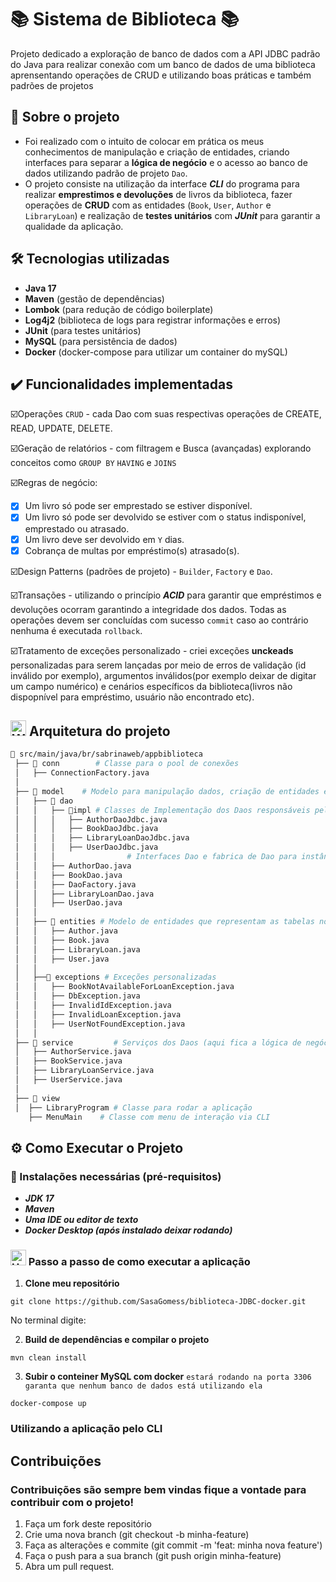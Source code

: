 # 📚 Sistema de Biblioteca 📚
Projeto dedicado a exploração de banco de dados com a API JDBC padrão do Java para realizar conexão com um banco de dados de uma biblioteca aprensentando operações de CRUD e utilizando boas práticas e também padrões de projetos

## 🌱 Sobre o projeto

- Foi realizado com o intuito de colocar em prática os meus conhecimentos de manipulação e criação de entidades, criando interfaces para separar a **lógica de negócio** e o acesso ao banco de dados utilizando padrão de projeto ``Dao``.
- O projeto consiste na utilização da interface ***CLI*** do programa para realizar **emprestimos e devoluções** de livros da biblioteca, fazer operações de **CRUD** com as entidades (`Book`, `User`, `Author` e `LibraryLoan`) e realização de **testes unitários** com ***JUnit*** para garantir a qualidade da aplicação. 

## 🛠️ Tecnologias utilizadas 

- **Java 17**
- **Maven** (gestão de dependências)
- **Lombok** (para redução de código boilerplate)
- **Log4j2** (biblioteca de logs para registrar informações e erros)
- **JUnit** (para testes unitários)
- **MySQL** (para persistência de dados)
- **Docker** (docker-compose para utilizar um container do mySQL)

## ✔️ Funcionalidades implementadas 

☑️Operações `CRUD` - cada Dao com suas respectivas operações de CREATE, READ, UPDATE, DELETE.

☑️Geração de relatórios - com filtragem e Busca (avançadas) explorando conceitos como `GROUP BY` `HAVING` e `JOINS`

☑️Regras de negócio:
- [x]  Um livro só pode ser emprestado se estiver disponível.
- [x]  Um livro só pode ser devolvido se estiver com o status indisponível, emprestado ou atrasado.  
- [x]  Um livro deve ser devolvido em `Y` dias.
- [x]  Cobrança de multas por empréstimo(s) atrasado(s).
      
☑️Design Patterns (padrões de projeto) - `Builder`, `Factory` e `Dao`.

☑️Transações - utilizando o princípio ***ACID*** para garantir que empréstimos e devoluções ocorram garantindo a integridade dos dados. Todas as operações devem ser concluídas com sucesso `commit` caso ao contrário nenhuma é executada `rollback`.

☑️Tratamento de exceções personalizado - criei exceções **unckeads** personalizadas para serem lançadas por meio de erros de validação (id inválido por exemplo), argumentos inválidos(por exemplo deixar de digitar um campo numérico) e cenários específicos da biblioteca(livros não dispopnível para empréstimo, usuário não encontrado etc).   

## <img src="https://raw.githubusercontent.com/Tarikul-Islam-Anik/Animated-Fluent-Emojis/master/Emojis/Travel%20and%20places/World%20Map.png" alt="World Map" width="25" height="25" /> Arquitetura do projeto

```sh
📂 src/main/java/br/sabrinaweb/appbiblioteca
 ├── 📂 conn        # Classe para o pool de conexões
 │   ├── ConnectionFactory.java
 │   
 ├── 📂 model    # Modelo para manipulação dados, criação de entidades e exceções
 │   ├── 📂 dao
 │   │   ├── 📂impl # Classes de Implementação dos Daos responsáveis pela persistência dos dados
 │   │   │   ├── AuthorDaoJdbc.java
 │   │   │   ├── BookDaoJdbc.java
 │   │   │   ├── LibraryLoanDaoJdbc.java
 │   │   │   ├── UserDaoJdbc.java
 │   │   │                # Interfaces Dao e fabrica de Dao para instânciar a implementação concreta
 │   │   ├── AuthorDao.java 
 │   │   ├── BookDao.java
 │   │   ├── DaoFactory.java
 │   │   ├── LibraryLoanDao.java
 │   │   ├── UserDao.java
 │   │
 │   ├── 📂 entities # Modelo de entidades que representam as tabelas no banco de dados
 │   │   ├── Author.java
 │   │   ├── Book.java
 │   │   ├── LibraryLoan.java
 │   │   ├── User.java
 │   │
 │   ├──📂 exceptions # Exceções personalizadas
 │   │   ├── BookNotAvailableForLoanException.java
 │   │   ├── DbException.java
 │   │   ├── InvalidIdException.java
 │   │   ├── InvalidLoanException.java
 │   │   ├── UserNotFoundException.java
 │   │
 ├── 📂 service         # Serviços dos Daos (aqui fica a lógica de negócio)
 │   ├── AuthorService.java
 │   ├── BookService.java
 │   ├── LibraryLoanService.java
 │   ├── UserService.java
 │   
 ├── 📂 view 
 │  ├── LibraryProgram # Classe para rodar a aplicação
    ├── MenuMain    # Classe com menu de interação via CLI
```
## ⚙️ Como Executar o Projeto

### 📌 Instalações necessárias (pré-requisitos)
- ***JDK 17***
- ***Maven***
- ***Uma IDE ou editor de texto***
- ***Docker Desktop (após instalado deixar rodando)***
  
### <img src="https://raw.githubusercontent.com/Tarikul-Islam-Anik/Animated-Fluent-Emojis/master/Emojis/Travel%20and%20places/Hourglass%20Done.png" alt="Hourglass Done" width="25" height="25" /> Passo a passo de como executar a aplicação

1. **Clone meu repositório**
   
```
git clone https://github.com/SasaGomess/biblioteca-JDBC-docker.git 
```
  
No terminal digite:

2. **Build de dependências e compilar o projeto**
   
 ```
 mvn clean install
```
3. **Subir o conteiner MySQL com docker**  ``estará rodando na porta 3306 garanta que nenhum banco de dados está utilizando ela``
   
```
docker-compose up
```
### Utilizando a aplicação pelo CLI

## Contribuições

### Contribuições são sempre bem vindas fique a vontade para contribuir com o projeto!

1. Faça um fork deste repositório
2. Crie uma nova branch (git checkout -b minha-feature)
3. Faça as alterações e commite (git commit -m 'feat: minha nova feature')
4. Faça o push para a sua branch (git push origin minha-feature)
5. Abra um pull request.

